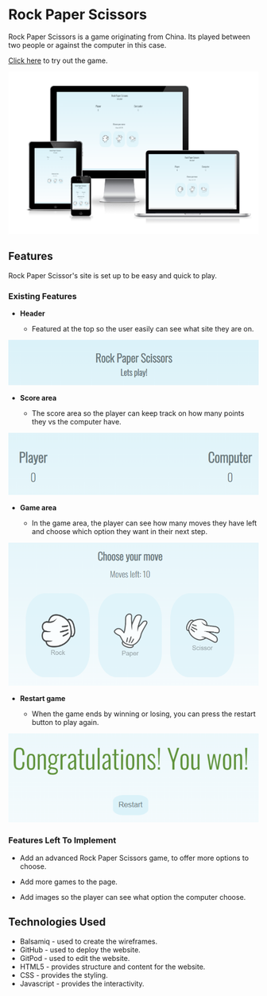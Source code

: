 # Rock Paper Scissors

Rock Paper Scissors is a game originating from China. Its played between two people or against the computer in this case. 

<a href = "https://arneladedovic.github.io/rock-paper-scissors/" target="_blank" rel="noopener">Click here</a> to try out the game. 

![Rock paper Scissors Responsive Design](assets/images/readme.img/rock-paper-scissor-mockup.png)


## Features
Rock Paper Scissor's site is set up to be easy and quick to play.

### Existing Features

- __Header__

    * Featured at the top so the user easily can see what site they are on. 

![Header](assets/images/readme.img/header%20-%20pp2.png)

- __Score area__

    * The score area so the player can keep track on how many points they vs the computer have. 

![Score Area](assets/images/readme.img/scorearea%20-%20pp2.png)

- __Game area__ 

    * In the game area, the player can see how many moves they have left and choose which option they want in their next step.

![Game Area](assets/images/readme.img/optionarea%20-%20pp2.png)

- __Restart game__ 

    * When the game ends by winning or losing, you can press the restart button to play again.

![Restart game](assets/images/readme.img/restart%20-%20pp2.png)

### Features Left To Implement

* Add an advanced Rock Paper Scissors game, to offer more options to choose.

* Add more games to the page.

* Add images so the player can see what option the computer choose. 

## Technologies Used

* Balsamiq - used to create the wireframes.
* GitHub - used to deploy the website.
* GitPod - used to edit the website.
* HTML5 - provides structure and content for the website.
* CSS - provides the styling.
* Javascript - provides the interactivity.